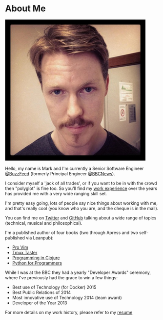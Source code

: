 # About Me

<img src="../images/profile.jpg" class="profile">

Hello, my name is Mark and I'm currently a Senior Software Engineer [@BuzzFeed](http://www.buzzfeed.com/) (formerly Principal Engineer [@BBCNews](http://www.bbc.co.uk/news)).

I consider myself a 'jack of all trades', or if you want to be in with the crowd then "polyglot" is fine too. So you'll find my [work experience](http://www.integralist.co.uk/resume/) over the years has provided me with a very wide ranging skill set.

I'm pretty easy going, lots of people say nice things about working with me, and that's really cool (you know who you are, and the cheque is in the mail).

You can find me on [Twitter](http://www.twitter.com/integralist) and [GitHub](https://github.com/integralist) talking about a wide range of topics (technical, musical and philosophical).

I'm a published author of four books (two through Apress and two self-published via Leanpub):

- [Pro Vim](http://www.amazon.co.uk/Pro-Vim-Mark-McDonnell/dp/1484202511/ref=sr_1_1)
- [Tmux Taster](http://www.amazon.co.uk/tmux-Taster-Mark-McDonnell-ebook/dp/B00OPTU7LY/ref=sr_1_1)
- [Programming in Clojure](https://leanpub.com/programming-clojure/)
- [Python for Programmers](https://leanpub.com/pythonforprogrammers)

While I was at the BBC they had a yearly "Developer Awards" ceremony, where I've previously had the grace to win a few things:

- Best use of Technology (for Docker) 2015
- Best Public Relations of 2014
- Most innovative use of Technology 2014 (team award)
- Developer of the Year 2013

For more details on my work history, please refer to my [resume](http://www.integralist.co.uk/resume/)
